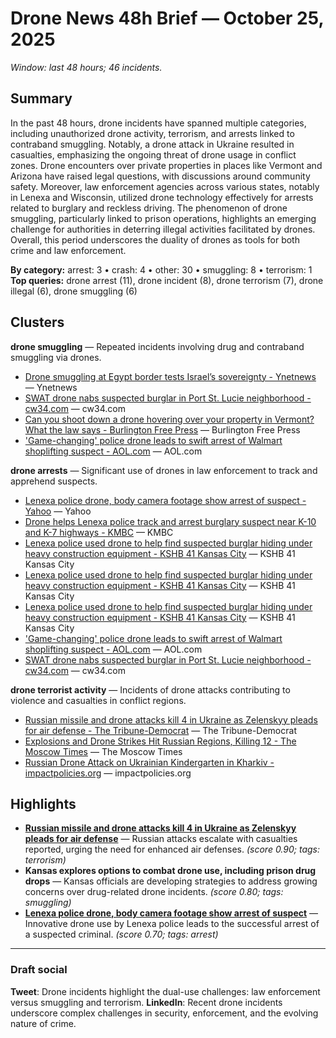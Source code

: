 # Drone News 48h Brief — October 25, 2025

_Window: last 48 hours; 46 incidents._

## Summary
In the past 48 hours, drone incidents have spanned multiple categories, including unauthorized drone activity, terrorism, and arrests linked to contraband smuggling. Notably, a drone attack in Ukraine resulted in casualties, emphasizing the ongoing threat of drone usage in conflict zones. Drone encounters over private properties in places like Vermont and Arizona have raised legal questions, with discussions around community safety. Moreover, law enforcement agencies across various states, notably in Lenexa and Wisconsin, utilized drone technology effectively for arrests related to burglary and reckless driving. The phenomenon of drone smuggling, particularly linked to prison operations, highlights an emerging challenge for authorities in deterring illegal activities facilitated by drones. Overall, this period underscores the duality of drones as tools for both crime and law enforcement.

**By category:** arrest: 3 • crash: 4 • other: 30 • smuggling: 8 • terrorism: 1
**Top queries:** drone arrest (11), drone incident (8), drone terrorism (7), drone illegal (6), drone smuggling (6)

## Clusters
**drone smuggling** — Repeated incidents involving drug and contraband smuggling via drones.
- [Drone smuggling at Egypt border tests Israel’s sovereignty - Ynetnews](https://news.google.com/rss/articles/CBMibkFVX3lxTFAzWGc0cEJ4XzQ2T2t3WS1qYVZuZmhnUlgyMDg3TFBUNEtJNHl4Nk1sMHlKSlI0VTczblFENGJ4LTZhNmlNQUp1RC1zOENvcUc2WDE0NVd4SUExTEU3dm15WkJUSDVvc3NjOW9DbDVR?oc=5) — Ynetnews
- [SWAT drone nabs suspected burglar in Port St. Lucie neighborhood - cw34.com](https://news.google.com/rss/articles/CBMiggJBVV95cUxNazV6WWQ2eTdDVi10T0l1OXZTaGpvWDhnUWJIb0txLUpac0RlaE9mYmRqM0I5UzFnWnVnOUdrRlQyeVI0QUh2QzBqN2IyeW1WYVZVVkNLNkV2b21TUDdOOXB2NHNsUGpHNDNkSl9pR3NYOHlRRkk1bVUwSEU0NVY5ZU9OYU5YamlhcWJEYy1JZ2NUbng5YjVVQlI3Tl9tNklQazBydWxoZ21mQTVFZnEzejFsbl9ycWRvWUJzb3pyQVVEc3RabTNXelA2RDNiYXE0a2xvUDlYS1dVR0JQdktOWEdla2RXclcydGh5U2twa1FBeHhyQ2FRZ09JWWpZZHEycWc?oc=5) — cw34.com
- [Can you shoot down a drone hovering over your property in Vermont? What the law says - Burlington Free Press](https://news.google.com/rss/articles/CBMi0wFBVV95cUxQcjNNencxcHBpRWRuRV9WQU9UaFJqenJBV1N2dFRGUTF0bzkzSnIwUFRZQzEta0lnbTB0SEVoeWVUanQ3M0xkOHNBcHZiWnJOMXgyU0FCWTRTa3hyREVMNWlqQ3RVSWNfR0REUE43NEVvak9lcEJQb3FNdXVEdzFGeVpfRzhyVFdjVjNBUWVQbmlrUU5HN2YtWnZ0RXZ4a3lIQk5OazFPQ0V4aXBYaVAwWExJQXF1XzJTbjBNV3dTcy01NWtSTWg5YVhER2xPWXFLenZv?oc=5) — Burlington Free Press
- ['Game-changing' police drone leads to swift arrest of Walmart shoplifting suspect - AOL.com](https://news.google.com/rss/articles/CBMigwFBVV95cUxOSHh0Tk9pOExZLW4xaExNQ2ZNQUtMaWFxZHF4Z2k3ZXlZeWtSNmVXSk9senlzeHhELWRLNUpFcUhvXzFkQnpQcUtzV1FyVklwVm10VmtBVTM3dzVCN2dmTUJQVkFhalo5alFEX2lET2RPV1k3b283SGttLWxOdVBVV2NCZw?oc=5) — AOL.com

**drone arrests** — Significant use of drones in law enforcement to track and apprehend suspects.
- [Lenexa police drone, body camera footage show arrest of suspect - Yahoo](https://news.google.com/rss/articles/CBMihwFBVV95cUxNRDZSNzZiQUNzTHRnV1duTGdvbGV6QUJuc1VaajVzWGxRQWNSOGpzRWZrMDUwbk9MZGRUMnUycTVHd3ljMlJpNXdzRHgzX3pNLUVBaDR5S3RyVVlRVzVzTjZVamZDNUVjdUJkVm5FelV6RWNmcVh5ZnVmRDUydkl6aVNTclE0UlE?oc=5) — Yahoo
- [Drone helps Lenexa police track and arrest burglary suspect near K-10 and K-7 highways - KMBC](https://news.google.com/rss/articles/CBMijAFBVV95cUxNb1dKOTZvUXdnY3dJSEdEYnNuRldCR05GX1NueDYwRnZLOHVRVFF4aC1remh4NU9COEJxZHZWbU5ZeGtPTnk0TFlDakQweUFtUW51RGtJb181YnVnVjZFUURNaV9XUzYyd1l2MGpQbHlEVHlDVjYtbkk5alJCN01LV0J1dEd5S0wtVEdMMw?oc=5) — KMBC
- [Lenexa police used drone to help find suspected burglar hiding under heavy construction equipment - KSHB 41 Kansas City](https://news.google.com/rss/articles/CBMiyAFBVV95cUxOUk9aT2JmNThxYnZvaTR2WDRWREUtMjJqdHphSkExRnc2dHRfdUpQTXlfWHRaRFhoUnBwOHhzTENFVlo3bkJJWXlVUVlzTFV6M2lhakZkV21STWo5UHNGWmxjN0VBZFFaYXRuUVBOZVlBQlNINDl2V0gtME1uVmhHLXNuR0N6SHVlaGhUZFdFb3BKdDRRR0xyNHpySGlpXzQtbDRGb0k0QWxKZGtUTHVWa2xFMl9UUVlDcWxFLW14Z2RuU0J2M2JKUA?oc=5) — KSHB 41 Kansas City
- [Lenexa police used drone to help find suspected burglar hiding under heavy construction equipment - KSHB 41 Kansas City](https://news.google.com/rss/articles/CBMiyAFBVV95cUxOUk9aT2JmNThxYnZvaTR2WDRWREUtMjJqdHphSkExRnc2dHRfdUpQTXlfWHRaRFhoUnBwOHhzTENFVlo3bkJJWXlVUVlzTFV6M2lhakZkV21STWo5UHNGWmxjN0VBZFFaYXRuUVBOZVlBQlNINDl2V0gtME1uVmhHLXNuR0N6SHVlaGhUZFdFb3BKdDRRR0xyNHpySGlpXzQtbDRGb0k0QWxKZGtUTHVWa2xFMl9UUVlDcWxFLW14Z2RuU0J2M2JKUA?oc=5) — KSHB 41 Kansas City
- [Lenexa police used drone to help find suspected burglar hiding under heavy construction equipment - KSHB 41 Kansas City](https://news.google.com/rss/articles/CBMiyAFBVV95cUxOUk9aT2JmNThxYnZvaTR2WDRWREUtMjJqdHphSkExRnc2dHRfdUpQTXlfWHRaRFhoUnBwOHhzTENFVlo3bkJJWXlVUVlzTFV6M2lhakZkV21STWo5UHNGWmxjN0VBZFFaYXRuUVBOZVlBQlNINDl2V0gtME1uVmhHLXNuR0N6SHVlaGhUZFdFb3BKdDRRR0xyNHpySGlpXzQtbDRGb0k0QWxKZGtUTHVWa2xFMl9UUVlDcWxFLW14Z2RuU0J2M2JKUA?oc=5) — KSHB 41 Kansas City
- ['Game-changing' police drone leads to swift arrest of Walmart shoplifting suspect - AOL.com](https://news.google.com/rss/articles/CBMigwFBVV95cUxOSHh0Tk9pOExZLW4xaExNQ2ZNQUtMaWFxZHF4Z2k3ZXlZeWtSNmVXSk9senlzeHhELWRLNUpFcUhvXzFkQnpQcUtzV1FyVklwVm10VmtBVTM3dzVCN2dmTUJQVkFhalo5alFEX2lET2RPV1k3b283SGttLWxOdVBVV2NCZw?oc=5) — AOL.com
- [SWAT drone nabs suspected burglar in Port St. Lucie neighborhood - cw34.com](https://news.google.com/rss/articles/CBMiggJBVV95cUxNazV6WWQ2eTdDVi10T0l1OXZTaGpvWDhnUWJIb0txLUpac0RlaE9mYmRqM0I5UzFnWnVnOUdrRlQyeVI0QUh2QzBqN2IyeW1WYVZVVkNLNkV2b21TUDdOOXB2NHNsUGpHNDNkSl9pR3NYOHlRRkk1bVUwSEU0NVY5ZU9OYU5YamlhcWJEYy1JZ2NUbng5YjVVQlI3Tl9tNklQazBydWxoZ21mQTVFZnEzejFsbl9ycWRvWUJzb3pyQVVEc3RabTNXelA2RDNiYXE0a2xvUDlYS1dVR0JQdktOWEdla2RXclcydGh5U2twa1FBeHhyQ2FRZ09JWWpZZHEycWc?oc=5) — cw34.com

**drone terrorist activity** — Incidents of drone attacks contributing to violence and casualties in conflict regions.
- [Russian missile and drone attacks kill 4 in Ukraine as Zelenskyy pleads for air defense - The Tribune-Democrat](https://news.google.com/rss/articles/CBMi-gFBVV95cUxNN0R2ai1fU1VsaFZ4U21ReTRYcHNEMUh1U0xIdHVINVBFOEVPRU5rdmpiTjdGLVBFR2Q1SEJNeU9ZNF94Q0ttaEhHaURjV2F3SUpDLTVwbjZ1T2RwLWJFSUZwSXQ0M0hIc0pvSzJZMk1hRHdtcG1nd3poZm9XUzZCQkx0V2c2OW40YWd3RzQtWER4aktPOEc3VlhocE1kTFFfSWdpRDBSSS1IcmZBYXlkbDF3endyY3JVdkxBUFZyQXI1cWpDU042YVoydTNzc1JtTDY3eENmcnBHdG5qM3E3dEJ3bjcxTGxMT245THd3RENadm9UdllJcUJB?oc=5) — The Tribune-Democrat
- [Explosions and Drone Strikes Hit Russian Regions, Killing 12 - The Moscow Times](https://news.google.com/rss/articles/CBMirAFBVV95cUxQT3A0QnBEWHpTVVl4T3duNVpWMlVIVkFtR0dxS0xfTHhFcVNGWGg0M2EyMjBPV2wtallrVnpyVlM3TWNEaW93S0pONXpZSEVGVEZXZ2tkWUhrejQ0b25Ka3JfV2RDb2I0MlB1VzhMYjhwX3RlOExOZ0IxdDFQUllvVmw1bnBUMFptWG9FN0RMbjlXQmU5dEFkeU9NZllUMWx6Q2xJWWVWVkhpQkVz?oc=5) — The Moscow Times
- [Russian Drone Attack on Ukrainian Kindergarten in Kharkiv - impactpolicies.org](https://news.google.com/rss/articles/CBMimAFBVV95cUxPVnVhUnpER1ZpNElhMERhd0cxYWltRlFQZEJTRWk4SjNaMGhSdnBvemUwcVBiQTEyVWZxM1Y3WEthTWpkT1BETkYzb0pJY19OZWZpX0FIVWpqc2t6ejcxc2MweTNJMGJsQm15Q29jQTJGS0ZIbEJtN1J1d2tQU0xCTFRoWWJlWl9rOVR6ZE5OY2FMRm10aHNlWQ?oc=5) — impactpolicies.org

## Highlights
- **[Russian missile and drone attacks kill 4 in Ukraine as Zelenskyy pleads for air defense](https://news.google.com/rss/articles/CBMi-gFBVV95cUxNN0R2ai1fU1VsaFZ4U21ReTRYcHNEMUh1U0xIdHVINVBFOEVPRU5rdmpiTjdGLVBFR2Q1SEJNeU9ZNF94Q0ttaEhHaURjV2F3SUpDLTVwbjZ1T2RwLWJFSUZwSXQ0M0hIc0pvSzJZMk1hRHdtcG1nd3poZm9XUzZCQkx0V2c2OW40YWd3RzQtWER4aktPOEc3VlhocE1kTFFfSWdpRDBSSS1IcmZBYXlkbDF3endyY3JVdkxBUFZyQXI1cWpDU042YVoydTNzc1JtTDY3eENmcnBHdG5qM3E3dEJ3bjcxTGxMT245THd3RENadm9UdllJcUJB?oc=5)** — Russian attacks escalate with casualties reported, urging the need for enhanced air defenses. _(score 0.90; tags: terrorism)_
- **Kansas explores options to combat drone use, including prison drug drops** — Kansas officials are developing strategies to address growing concerns over drug-related drone incidents. _(score 0.80; tags: smuggling)_
- **[Lenexa police drone, body camera footage show arrest of suspect](https://news.google.com/rss/articles/CBMihwFBVV95cUxNRDZSNzZiQUNzTHRnV1duTGdvbGV6QUJuc1VaajVzWGxRQWNSOGpzRWZrMDUwbk9MZGRUMnUycTVHd3ljMlJpNXdzRHgzX3pNLUVBaDR5S3RyVVlRVzVzTjZVamZDNUVjdUJkVm5FelV6RWNmcVh5ZnVmRDUydkl6aVNTclE0UlE?oc=5)** — Innovative drone use by Lenexa police leads to the successful arrest of a suspected criminal. _(score 0.70; tags: arrest)_

---
### Draft social
**Tweet**: Drone incidents highlight the dual-use challenges: law enforcement versus smuggling and terrorism.
**LinkedIn**: Recent drone incidents underscore complex challenges in security, enforcement, and the evolving nature of crime.
